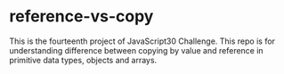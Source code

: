 # reference-vs-copy
This is the fourteenth project of JavaScript30 Challenge.  This repo is for understanding difference between copying by value and reference in primitive data types, objects and arrays.
